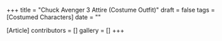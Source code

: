 +++
title = "Chuck Avenger 3 Attire (Costume Outfit)"
draft = false
tags = [Costumed Characters]
date = ""

[Article]
contributors = []
gallery = []
+++